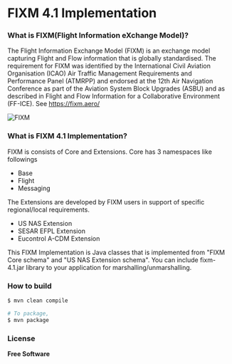 # FIXM 4.1 Implementation
### What is FIXM(Flight Information eXchange Model)?
The Flight Information Exchange Model (FIXM) is an exchange model capturing Flight and Flow information that is globally standardised. The requirement for FIXM was identified by the International Civil Aviation Organisation (ICAO) Air Traffic Management Requirements and Performance Panel (ATMRPP) and endorsed at the 12th Air Navigation Conference as part of the Aviation System Block Upgrades (ASBU) and as described in Flight and Flow Information for a Collaborative Environment (FF-ICE).
See https://fixm.aero/

![FIXM](https://fixm.aero/images/fixm_as_ffice_enabler.png "fixm")

### What is FIXM 4.1 Implementation?
FIXM is consists of Core and Extensions. Core has 3 namespaces like followings 
  - Base
  - Flight
  - Messaging
  
The Extensions are developed by FIXM users in support of specific regional/local requirements.
 
  - US NAS Extension
  - SESAR EFPL Extension
  - Eucontrol A-CDM Extension

This FIXM Implementation is Java classes that is implemented from "FIXM Core schema" and "US NAS Extension schema". You can include fixm-4.1.jar library to your application for marshalling/unmarshalling.

### How to build

```sh
$ mvn clean compile

# To package, 
$ mvn package
```

### License

**Free Software**

